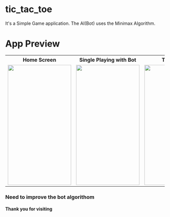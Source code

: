 # tic_tac_toe

It's a Simple Game application. The AI(Bot) uses the Minimax Algorithm.

<h1>App Preview</h1>

<table style="width:100%">
  <tr>
    <th>Home Screen</th>
    <th>Single Playing with Bot</th>
    <th>Two People</th>
    <th>Two People Playing</th>
  </tr>
  <tr>
    <td><img src="https://github.com/MdAshrafUllah/tic-tac-toe-game-app/assets/96839511/79177184-85e1-4253-9b8e-5211490cea1b" width="200" height="380"></td>
    <td><img src="https://github.com/MdAshrafUllah/tic-tac-toe-game-app/assets/96839511/319b31d4-eaf5-4e70-be0b-cb0660ee8d1b" width="200" height="380"></td>
    <td><img src="https://github.com/MdAshrafUllah/tic-tac-toe-game-app/assets/96839511/9c358153-4b9c-43ad-ba9f-a73cc2b118b3" width="200" height="380"></td>
    <td><img src="https://github.com/MdAshrafUllah/tic-tac-toe-game-app/assets/96839511/d4ca74bb-ef69-46b7-aed3-a98eea6ada91" width="200" height="380"></td>
  </tr>
</table>

<h3>Need to improve the bot algorithom</h3>
<h4>Thank you for visiting</h4>
